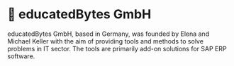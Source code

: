 # :rocket: educatedBytes GmbH

educatedBytes GmbH, based in Germany, was founded by Elena and Michael Keller with the aim of providing tools and methods to solve problems in IT sector. The tools are primarily add-on solutions for SAP ERP software.
